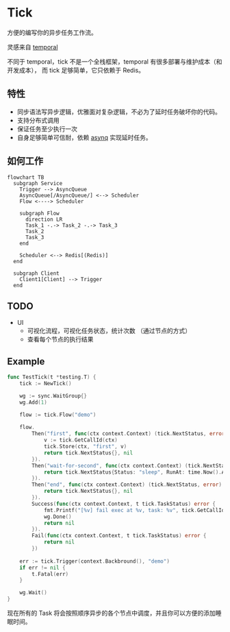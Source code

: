 # Tick

方便的编写你的异步任务工作流。

灵感来自 [temporal](https://github.com/temporalio/temporal)

不同于 temporal，tick 不是一个全栈框架，temporal 有很多部署与维护成本（和开发成本），
而 tick 足够简单，它只依赖于 Redis。

## 特性

- 同步语法写异步逻辑，优雅面对复杂逻辑，不必为了延时任务破坏你的代码。
- 支持分布式调用
- 保证任务至少执行一次
- 自身足够简单可信耐，依赖 [asynq](https://github.com/hibiken/asynq) 实现延时任务。

## 如何工作

```mermaid
flowchart TB
  subgraph Service
    Trigger --> AsyncQueue
    AsyncQueue[/AsyncQueue/] <--> Scheduler
    Flow <----> Scheduler

    subgraph Flow
      direction LR
      Task_1 -.-> Task_2 -.-> Task_3
      Task_2 
      Task_3
    end
    
    Scheduler <--> Redis[(Redis)]
  end

  subgraph Client
    Client1[Client] --> Trigger
  end
```

## TODO

- UI
  - 可视化流程，可视化任务状态，统计次数 （通过节点的方式）
  - 查看每个节点的执行结果

## Example

```go
func TestTick(t *testing.T) {
	tick := NewTick()

	wg := sync.WaitGroup{}
	wg.Add(1)

	flow := tick.Flow("demo")
	
	flow.
		Then("first", func(ctx context.Context) (tick.NextStatus, error) {
			v := tick.GetCallId(ctx)
			tick.Store(ctx, "first", v)
			return tick.NextStatus{}, nil
		}).
		Then("wait-for-second", func(ctx context.Context) (tick.NextStatus, error) {
			return tick.NextStatus{Status: "sleep", RunAt: time.Now().Add(2 * time.Second)}, nil
		}).
		Then("end", func(ctx context.Context) (tick.NextStatus, error) {
			return tick.NextStatus{}, nil
		}).
		Success(func(ctx context.Context, t tick.TaskStatus) error {
            fmt.Printf("[%v] fail exec at %v, task: %v", tick.GetCallId(ctx), time.Now().Sub(start), t)
            wg.Done()
			return nil
		}).
		Fail(func(ctx context.Context, t tick.TaskStatus) error {
			return nil
		})
	
	err := tick.Trigger(context.Backbround(), "demo")
	if err != nil {
		t.Fatal(err)
	}

	wg.Wait()
}
```

现在所有的 Task 将会按照顺序异步的各个节点中调度，并且你可以方便的添加睡眠时间。
